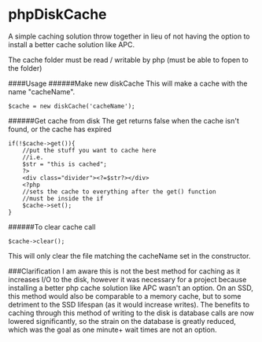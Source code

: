phpDiskCache
============

A simple caching solution throw together in lieu of not having the option to install a better cache solution like APC.

The cache folder must be read / writable by php (must be able to fopen to the folder)

####Usage
######Make new diskCache
This will make a cache with the name "cacheName".
```
$cache = new diskCache('cacheName');
```

######Get cache from disk
The get returns false when the cache isn't found, or the cache has expired
```
if(!$cache->get()){
    //put the stuff you want to cache here
    //i.e.
    $str = "this is cached";
    ?>
    <div class="divider"><?=$str?></div>
    <?php
    //sets the cache to everything after the get() function
    //must be inside the if
    $cache->set();
}
```

######To clear cache call
```
$cache->clear();
```
This will only clear the file matching the cacheName set in the constructor.

###Clarification
I am aware this is not the best method for caching as it increases I/O to the disk, however it was necessary for a project because installing a better php cache solution like APC wasn't an option. On an SSD, this method would also be comparable to a memory cache, but to some detriment to the SSD lifespan (as it would increase writes). The benefits to caching through this method of writing to the disk is database calls are now lowered significantly, so the strain on the database is greatly reduced, which was the goal as one minute+ wait times are not an option.
